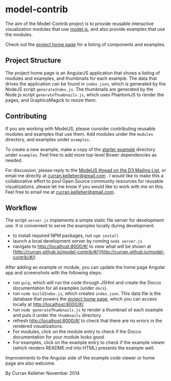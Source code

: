 model-contrib
=============

The aim of the Model-Contrib project is to provide reusable interactive visualization modules that use [model.js](https://github.com/curran/model), and also provide examples that use the modules.

Check out the [project home page](http://curran.github.io/model-contrib/) for a listing of components and examples.

## Project Structure

The project home page is an AngularJS application that shows a listing of modules and examples, and thumbnails for each example. The data that drives the application can be found in `index.json`, which is generated by the NodeJS script `generateIndex.js`. The thumbnails are generated by the Node.js script `generateThumbnails.js`, which uses PhantomJS to render the pages, and GraphicsMagick to resize them.

## Contributing

If you are working with ModelJS, please consider contributing reusable modules and examples that use them. Add modules under the `modules` directory, and examples under `examples`. 

To create a new example, make a copy of the [starter example](http://curran.github.io/model-contrib/#/examples/starter) directory under `examples`. Feel free to add more top-level Bower dependencies as needed.

For discussion, please reply to the [ModelJS thread on the D3 Mailing List](https://groups.google.com/forum/#!topic/d3-js/TB8Qz-gDDNQ), or email me directly at curran.kelleher@gmail.com . I would like to make this a collaborative effort to pool Open Source community resources for reusable visualizations, please let me know if you would like to work with me on this. Feel free to email me at curran.kelleher@gmail.com.

## Workflow

The script `server.js` implements a simple static file server for development use. It is convenient to serve the examples locally during development.

 * to install required NPM packages, run `npm install`
 * launch a local development server by running `node server.js`
 * navigate to [http://localhost:8000/#/](http://localhost:8000/#/) to view what will be shown at [http://curran.github.io/model-contrib/#/](http://curran.github.io/model-contrib/#/)

After adding an example or module, you can update the home page Angular app and screenshots with the following steps:

 * run `gulp`, which will run the code through JSHint and create the Docco documentation for all examples (under `docs`).
 * run `node buildIndex.js`, which creates `index.json`. This data file is the database that powers the [project home page](http://curran.github.io/model-contrib/), which you can access locally at [http://localhost:8000/#/](http://localhost:8000/#/).
 * run `node generateThumbnails.js` to render a thumbnail of each example and puts it under the `thumbnails` directory.
 * refresh [http://localhost:8000/#/](http://localhost:8000/#/) to check that there are no errors in the rendered visualizations.
 * For modules, click on the module entry to check if the Docco documentation for your module looks good.
 * For examples, click on the example entry to check if the example viewer (which renders README.md into HTML) presents the example well.

Improvements to the Angular side of the example code viewer or home page are also welcome.

By Curran Kelleher November 2014
